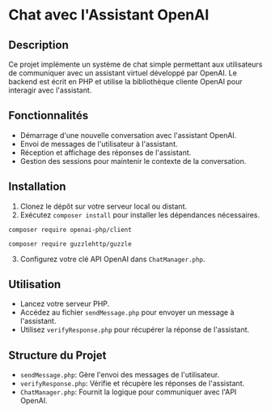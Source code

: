 
# Chat avec l'Assistant OpenAI

## Description
Ce projet implémente un système de chat simple permettant aux utilisateurs de communiquer avec un assistant virtuel développé par OpenAI. Le backend est écrit en PHP et utilise la bibliothèque cliente OpenAI pour interagir avec l'assistant.

## Fonctionnalités
- Démarrage d'une nouvelle conversation avec l'assistant OpenAI.
- Envoi de messages de l'utilisateur à l'assistant.
- Réception et affichage des réponses de l'assistant.
- Gestion des sessions pour maintenir le contexte de la conversation.

## Installation
1. Clonez le dépôt sur votre serveur local ou distant.
2. Exécutez `composer install` pour installer les dépendances nécessaires.
```
composer require openai-php/client
```
```
composer require guzzlehttp/guzzle
```
3. Configurez votre clé API OpenAI dans `ChatManager.php`.

## Utilisation
- Lancez votre serveur PHP.
- Accédez au fichier `sendMessage.php` pour envoyer un message à l'assistant.
- Utilisez `verifyResponse.php` pour récupérer la réponse de l'assistant.

## Structure du Projet
- `sendMessage.php`: Gère l'envoi des messages de l'utilisateur.
- `verifyResponse.php`: Vérifie et récupère les réponses de l'assistant.
- `ChatManager.php`: Fournit la logique pour communiquer avec l'API OpenAI.




